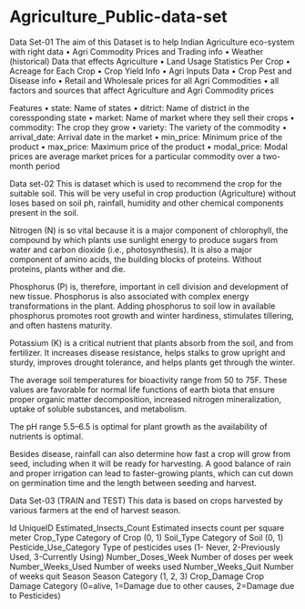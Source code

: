# Agriculture_Public-data-set
Data Set-01
The aim of this Dataset is to help Indian Agriculture eco-system with right data
•	Agri Commodity Prices and Trading info
•	Weather (historical) Data that effects Agriculture
•	Land Usage Statistics Per Crop
•	Acreage for Each Crop
•	Crop Yield Info
•	Agri Inputs Data
•	Crop Pest and Disease info
•	Retail and Wholesale prices for all Agri Commodities
•	all factors and sources that affect Agriculture and Agri Commodity prices

Features
•	state: Name of states
•	ditrict: Name of district in the coressponding state
•	market: Name of market where they sell their crops
•	commodity: The crop they grow
•	variety: The variety of the commodity
•	arrival_date: Arrival date in the market
•	min_price: Minimum price of the product
•	max_price: Maximum price of the product
•	modal_price: Modal prices are average market prices for a particular commodity over a two-month period

Data set-02
This is dataset which is used to recommend the crop for the suitable soil. This will be very useful in crop production (Agriculture) without loses based on soil ph, rainfall, humidity and other chemical components present in the soil.

Nitrogen (N) is so vital because it is a major component of chlorophyll, the compound by which plants use sunlight energy to produce sugars from water and carbon dioxide (i.e., photosynthesis). It is also a major component of amino acids, the building blocks of proteins. Without proteins, plants wither and die.

Phosphorus (P) is, therefore, important in cell division and development of new tissue. Phosphorus is also associated with complex energy transformations in the plant. Adding phosphorus to soil low in available phosphorus promotes root growth and winter hardiness, stimulates tillering, and often hastens maturity.

Potassium (K) is a critical nutrient that plants absorb from the soil, and from fertilizer. It increases disease resistance, helps stalks to grow upright and sturdy, improves drought tolerance, and helps plants get through the winter.

The average soil temperatures for bioactivity range from 50 to 75F. These values are favorable for normal life functions of earth biota that ensure proper organic matter decomposition, increased nitrogen mineralization, uptake of soluble substances, and metabolism.

The pH range 5.5–6.5 is optimal for plant growth as the availability of nutrients is optimal.

Besides disease, rainfall can also determine how fast a crop will grow from seed, including when it will be ready for harvesting. A good balance of rain and proper irrigation can lead to faster-growing plants, which can cut down on germination time and the length between seeding and harvest.

Data Set-03 (TRAIN and TEST)
This data is based on crops harvested by various farmers at the end of harvest season. 

Id								                        UniqueID
Estimated_Insects_Count				            Estimated insects count per square meter
Crop_Type						                      Category of Crop (0, 1)
Soil_Type						                      Category of Soil (0, 1)
Pesticide_Use_Category				            Type of pesticides uses (1- Never, 2-Previously Used, 3-Currently Using)
Number_Doses_Week				                  Number of doses per week
Number_Weeks_Used				                  Number of weeks used
Number_Weeks_Quit					                Number of weeks quit
Season							                      Season Category (1, 2, 3)
Crop_Damage						                    Crop Damage Category (0=alive, 1=Damage due to other causes, 2=Damage due to Pesticides)
